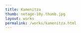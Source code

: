 ```yaml
---
title: Kamenitza
thumb: netage-10y.thumb.jpg
layout: works
permalink: /works/kamenitza.html
---
```


